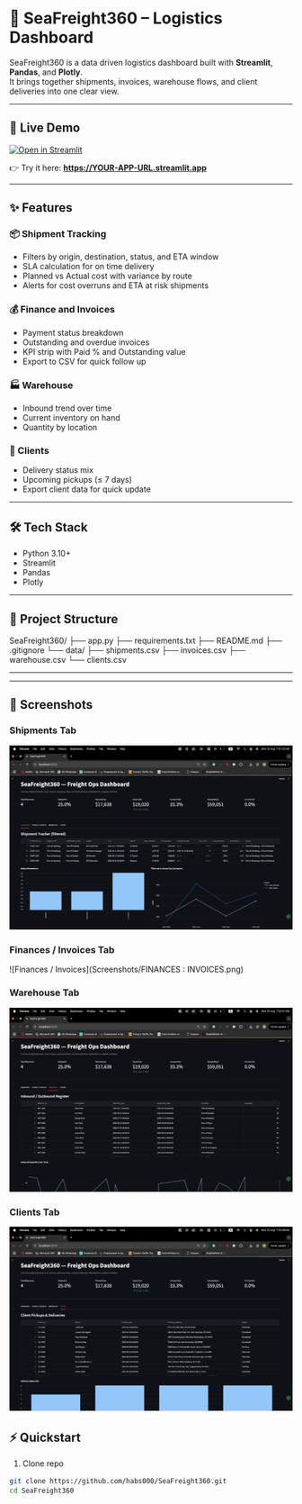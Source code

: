 # 🌊 SeaFreight360 – Logistics Dashboard

SeaFreight360 is a data driven logistics dashboard built with **Streamlit**, **Pandas**, and **Plotly**.  
It brings together shipments, invoices, warehouse flows, and client deliveries into one clear view.  

---

## 🚀 Live Demo

[![Open in Streamlit](https://static.streamlit.io/badges/streamlit_badge_black_white.svg)](https://YOUR-APP-URL.streamlit.app)  

👉 Try it here: **https://YOUR-APP-URL.streamlit.app**

---

## ✨ Features

### 📦 Shipment Tracking
- Filters by origin, destination, status, and ETA window  
- SLA calculation for on time delivery  
- Planned vs Actual cost with variance by route  
- Alerts for cost overruns and ETA at risk shipments  

### 💰 Finance and Invoices
- Payment status breakdown  
- Outstanding and overdue invoices  
- KPI strip with Paid % and Outstanding value  
- Export to CSV for quick follow up  

### 🏭 Warehouse
- Inbound trend over time  
- Current inventory on hand  
- Quantity by location  

### 👥 Clients
- Delivery status mix  
- Upcoming pickups (≤ 7 days)  
- Export client data for quick update  

---

## 🛠 Tech Stack

- Python 3.10+  
- Streamlit  
- Pandas  
- Plotly  

---

## 📂 Project Structure

SeaFreight360/
├── app.py
├── requirements.txt
├── README.md
├── .gitignore
└── data/
├── shipments.csv
├── invoices.csv
├── warehouse.csv
└── clients.csv

---

---

## 📸 Screenshots

### Shipments Tab  
![Shipments](Screenshots/SHIPMENTS.png)

### Finances / Invoices Tab  
![Finances / Invoices](Screenshots/FINANCES : INVOICES.png)

### Warehouse Tab  
![Warehouse](screenshots/WAREHOUSE.png)

### Clients Tab
![Clients](Screenshots/CLIENTS.png)
## ⚡ Quickstart

1. Clone repo  
```bash
git clone https://github.com/habs000/SeaFreight360.git
cd SeaFreight360


